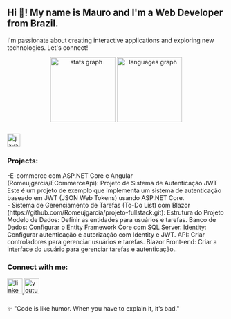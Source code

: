 <h2 align="left">Hi 👋! My name is Mauro and I'm a Web Developer from Brazil.</h2>
<p>I'm passionate about creating interactive applications and exploring new technologies. Let's connect!</p>

<div align="center">
  <img src="https://github-readme-stats.vercel.app/api?username=maurodesouza&theme=radical&hide_border=true" height="150" alt="stats graph" />
  <img src="https://github-readme-stats.vercel.app/api/top-langs?username=maurodesouza&theme=radical&hide_border=true&layout=compact&langs_count=5" height="150" alt="languages graph" />
</div>

###

<div align="left">
  <img src="https://cdn.jsdelivr.net/gh/devicons/devicon/icons/javascript/javascript-original.svg" height="30" alt="javascript logo" />
  <!-- Adicione mais ícones aqui -->
</div>

###

<h3 align="left">Projects:</h3>
-E-commerce com ASP.NET Core e Angular (Romeujgarcia/ECommerceApi): Projeto de Sistema de Autenticação JWT
Este é um projeto de exemplo que implementa um sistema de autenticação baseado em JWT (JSON Web Tokens) usando ASP.NET Core.
<br/>
- Sistema de Gerenciamento de Tarefas (To-Do List) com Blazor (https://github.com/Romeujgarcia/projeto-fullstack.git): Estrutura do Projeto Modelo de Dados: Definir as entidades para usuários e tarefas. Banco de Dados: Configurar o Entity Framework Core com SQL Server. Identity: Configurar autenticação e autorização com Identity e JWT. API: Criar controladores para gerenciar usuários e tarefas. Blazor Front-end: Criar a interface do usuário para gerenciar tarefas e autenticação..

###

<h3 align="left">Connect with me:</h3>
<div align="left">
  <a href="https://www.linkedin.com/in/seu-perfil" target="_blank">
    <img src="https://img.shields.io/static/v1?message=LinkedIn&logo=linkedin&label=&color=0077B5&logoColor=white&style=for-the-badge" height="35" alt="linkedin logo" />
  </a>
  <img src="https://img.shields.io/static/v1?message=Youtube&logo=youtube&label=&color=FF0000&logoColor=white&style=for-the-badge" height="35" alt="youtube logo" />
  <!-- Adicione mais ícones de redes sociais se necessário -->
</div>


###

<p align="left">✨ "Code is like humor. When you have to explain it, it’s bad."</p>

